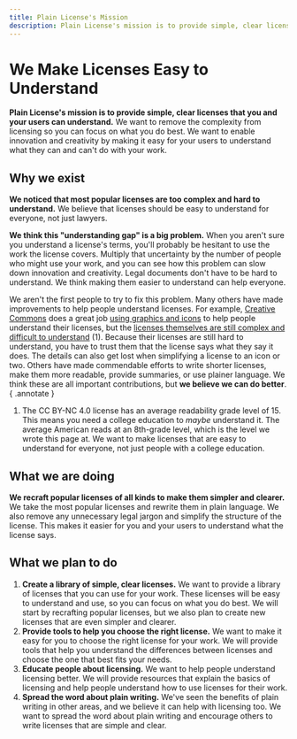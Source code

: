 ```yaml
---
title: Plain License's Mission
description: Plain License's mission is to provide simple, clear licenses that you and your users can understand. We want to remove the complexity from licensing so you can focus on what you do best. We want to enable innovation and creativity by making it easy for your users to understand what they can and can't do with your work.
---
```


# We Make Licenses Easy to Understand

**Plain License's mission is to provide simple, clear licenses that you and your users can understand.** We want to remove the complexity from licensing so you can focus on what you do best. We want to enable innovation and creativity by making it easy for your users to understand what they can and can't do with your work.

## Why we exist

**We noticed that most popular licenses are too complex and hard to understand.** We believe that licenses should be easy to understand for everyone, not just lawyers.

**We think this "understanding gap" is a big problem.** When you aren't sure you understand a license's terms, you'll probably be hesitant to use the work the license covers. Multiply that uncertainty by the number of people who might use your work, and you can see how this problem can slow down innovation and creativity. Legal documents don't have to be hard to understand. We think making them easier to understand can help everyone.

We aren't the first people to try to fix this problem. Many others have made improvements to help people understand licenses. For example, [Creative Commons][cc] does a great job [using graphics and icons][cc-licenses] to help people understand their licenses, but the [licenses themselves are still complex and difficult to understand][cc-by-nc-4.0] (1). Because their licenses are still hard to understand, you have to trust them that the license says what they say it does. The details can also get lost when simplifying a license to an icon or two. Others have made commendable efforts to write shorter licenses, make them more readable, provide summaries, or use plainer language. We think these are all important contributions, but **we believe we can do better**.
{ .annotate }

1. The CC BY-NC 4.0 license has an average readability grade level of 15. This means you need a college education to *maybe* understand it. The average American reads at an 8th-grade level, which is the level we wrote this page at. We want to make licenses that are easy to understand for everyone, not just people with a college education.

## What we are doing

**We recraft popular licenses of all kinds to make them simpler and clearer.** We take the most popular licenses and rewrite them in plain language. We also remove any unnecessary legal jargon and simplify the structure of the license. This makes it easier for you and your users to understand what the license says.

## What we plan to do

1. **Create a library of simple, clear licenses.** We want to provide a library of licenses that you can use for your work. These licenses will be easy to understand and use, so you can focus on what you do best. We will start by recrafting popular licenses, but we also plan to create new licenses that are even simpler and clearer.
2. **Provide tools to help you choose the right license.** We want to make it easy for you to choose the right license for your work. We will provide tools that help you understand the differences between licenses and choose the one that best fits your needs.
3. **Educate people about licensing.** We want to help people understand licensing better. We will provide resources that explain the basics of licensing and help people understand how to use licenses for their work.
4. **Spread the word about plain writing.** We've seen the benefits of plain writing in other areas, and we believe it can help with licensing too. We want to spread the word about plain writing and encourage others to write licenses that are simple and clear.

[cc]: https://creativecommons.org "Creative Commons"
[cc-licenses]: https://creativecommons.org/share-your-work/cclicenses/ "Creative Commons Licenses"
[cc-by-nc-4.0]: https://creativecommons.org/licenses/by-nc/4.0/legalcode.en "CC BY-NC 4.0 Legal Code"
